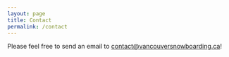 ```yaml
---
layout: page
title: Contact
permalink: /contact
---
```


Please feel free to send an email to <contact@vancouversnowboarding.ca>!

